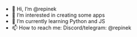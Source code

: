 - 👋 Hi, I’m @repinek
- 👀 I’m interested in creating some apps 
- 🌱 I’m currently learning Python and JS
- 📫 How to reach me: Discord/telegram: @repinek

<!---
repinek/repinek is a ✨ special ✨ repository because its `README.md` (this file) appears on your GitHub profile.
You can click the Preview link to take a look at your changes.
--->
